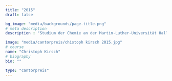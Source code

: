 ```yaml
---
title: "2015"
draft: false

bg_image: "media/backgrounds/page-title.png"
# meta description
description : "Studium der Chemie an der Martin-Luther-Universität Halle"

image: "media/cantorpreis/chistoph kirsch 2015.jpg"
# course
name: "Christoph Kirsch"
# biography
bio: ""

type: "cantorpreis"
---
```

